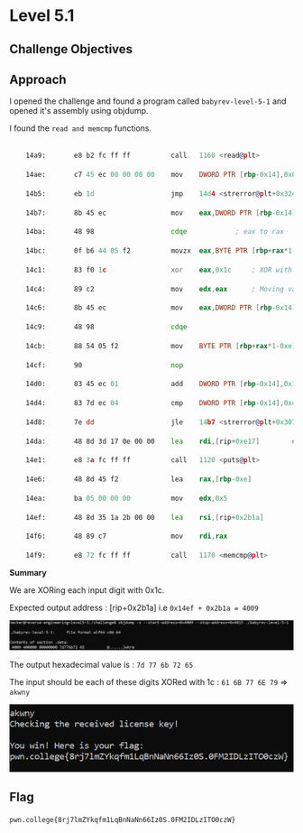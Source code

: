 # Level 5.1

## Challenge Objectives


## Approach

I opened the challenge and found a program called `babyrev-level-5-1` and opened it's assembly using objdump.

I found the `read and memcmp` functions.

```asm 

    14a9:       e8 b2 fc ff ff          call   1160 <read@plt>

    14ae:       c7 45 ec 00 00 00 00    mov    DWORD PTR [rbp-0x14],0x0      ; Set the value 0 at [rbp-0x14]

    14b5:       eb 1d                   jmp    14d4 <strerror@plt+0x324>     ; Jump to address 14d4

    14b7:       8b 45 ec                mov    eax,DWORD PTR [rbp-0x14]      ; Move the value at [rbp-0x14] 

    14ba:       48 98                   cdqe            ; eax to rax

    14bc:       0f b6 44 05 f2          movzx  eax,BYTE PTR [rbp+rax*1-0xe]   ; Copy input byte to eax

    14c1:       83 f0 1c                xor    eax,0x1c     ; XOR with 0x1c

    14c4:       89 c2                   mov    edx,eax      ; Moving value at eax into edx

    14c6:       8b 45 ec                mov    eax,DWORD PTR [rbp-0x14]     ; Copying [rbp-0x14] into eax

    14c9:       48 98                   cdqe

    14cb:       88 54 05 f2             mov    BYTE PTR [rbp+rax*1-0xe],dl   ; Copying the lowest byte of rdx into the input byte

    14cf:       90                      nop

    14d0:       83 45 ec 01             add    DWORD PTR [rbp-0x14],0x1     ; Adding 1 to 

    14d4:       83 7d ec 04             cmp    DWORD PTR [rbp-0x14],0x4     ; Compare [rbp-0x14] with 4

    14d8:       7e dd                   jle    14b7 <strerror@plt+0x307>    ; Jump back to 14b7 if <= 4

    14da:       48 8d 3d 17 0e 00 00    lea    rdi,[rip+0xe17]        # 22f8 <strerror@plt+0x1148>

    14e1:       e8 3a fc ff ff          call   1120 <puts@plt>

    14e6:       48 8d 45 f2             lea    rax,[rbp-0xe]

    14ea:       ba 05 00 00 00          mov    edx,0x5

    14ef:       48 8d 35 1a 2b 00 00    lea    rsi,[rip+0x2b1a]        # 4010 <strerror@plt+0x2e60>

    14f6:       48 89 c7                mov    rdi,rax

    14f9:       e8 72 fc ff ff          call   1170 <memcmp@plt>
```

**Summary**

We are XORing each input digit with 0x1c.


Expected output address : [rip+0x2b1a] i.e `0x14ef + 0x2b1a = 4009`

![alt text](./ReverseEngineering/Images/Level5.1(1).png)

The output hexadecimal value is : `7d 77 6b 72 65`

The input should be each of these digits XORed with 1c : `61 6B 77 6E 79` => `akwny`

![alt text](./ReverseEngineering/Images/Level5.1(2).png)

## Flag

`pwn.college{8rj7lmZYkqfm1LqBnNaNn66Iz0S.0FM2IDLzITO0czW}`
